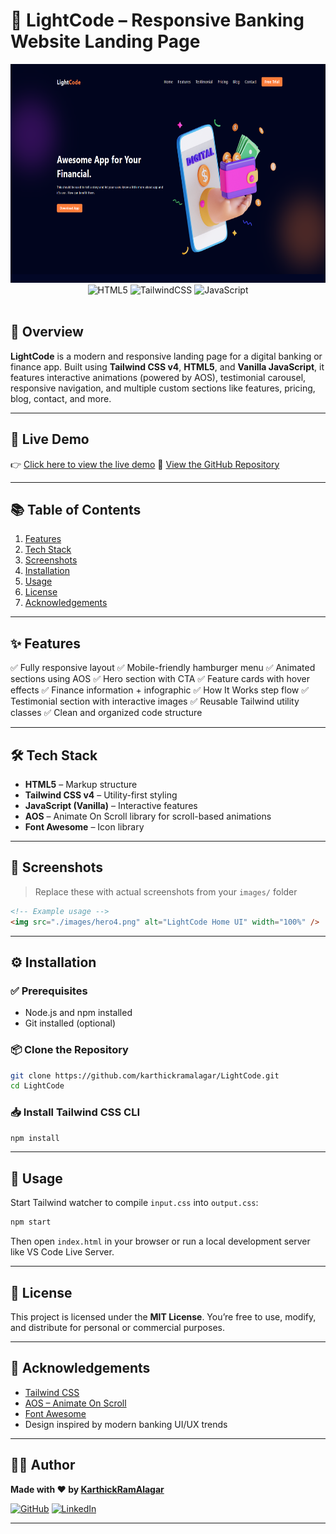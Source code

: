 # 💸 LightCode – Responsive Banking Website Landing <span style="text-center">Page</span>

<div align="center">
  <img src="src/images/screen.png" alt="LightCode Banner" width="650" height='350' />
  <br />

  <img src="https://img.shields.io/badge/-HTML5-black?style=for-the-badge&logo=html5&logoColor=white&color=E34F26" alt="HTML5" />
  <img src="https://img.shields.io/badge/-TailwindCSS-black?style=for-the-badge&logo=tailwind-css&logoColor=white&color=38B2AC" alt="TailwindCSS" />
  <img src="https://img.shields.io/badge/-JavaScript-black?style=for-the-badge&logo=javascript&logoColor=black&color=F7DF1E" alt="JavaScript" />
</div>

<br/>

## 📝 Overview

**LightCode** is a modern and responsive landing page for a digital banking or finance app. Built using **Tailwind CSS v4**, **HTML5**, and **Vanilla JavaScript**, it features interactive animations (powered by AOS), testimonial carousel, responsive navigation, and multiple custom sections like features, pricing, blog, contact, and more.

---

## 📍 Live Demo

👉 [Click here to view the live demo](https://karthickramalagar.github.io/LightCode/)
📁 [View the GitHub Repository](https://github.com/karthickramalagar/LightCode)

---

## 📚 Table of Contents

1. [Features](#features)
2. [Tech Stack](#tech-stack)
3. [Screenshots](#screenshots)
4. [Installation](#installation)
5. [Usage](#usage)
6. [License](#license)
7. [Acknowledgements](#acknowledgements)

---

## ✨ Features

✅ Fully responsive layout
✅ Mobile-friendly hamburger menu
✅ Animated sections using AOS
✅ Hero section with CTA
✅ Feature cards with hover effects
✅ Finance information + infographic
✅ How It Works step flow
✅ Testimonial section with interactive images
✅ Reusable Tailwind utility classes
✅ Clean and organized code structure

---

## 🛠 Tech Stack

* **HTML5** – Markup structure
* **Tailwind CSS v4** – Utility-first styling
* **JavaScript (Vanilla)** – Interactive features
* **AOS** – Animate On Scroll library for scroll-based animations
* **Font Awesome** – Icon library

---

## 📸 Screenshots

> Replace these with actual screenshots from your `images/` folder

```html
<!-- Example usage -->
<img src="./images/hero4.png" alt="LightCode Home UI" width="100%" />
```

---

## ⚙️ Installation

### ✅ Prerequisites

* Node.js and npm installed
* Git installed (optional)

### 📦 Clone the Repository

```bash
git clone https://github.com/karthickramalagar/LightCode.git
cd LightCode
```

### 📥 Install Tailwind CSS CLI

```bash
npm install
```

---

## 🚀 Usage

Start Tailwind watcher to compile `input.css` into `output.css`:

```bash
npm start
```

Then open `index.html` in your browser or run a local development server like VS Code Live Server.

---

## 📄 License

This project is licensed under the **MIT License**.
You’re free to use, modify, and distribute for personal or commercial purposes.

---

## 🙏 Acknowledgements

* [Tailwind CSS](https://tailwindcss.com)
* [AOS – Animate On Scroll](https://michalsnik.github.io/aos/)
* [Font Awesome](https://fontawesome.com)
* Design inspired by modern banking UI/UX trends

---

## 👨‍💻 Author

**Made with ❤️ by [KarthickRamAlagar](https://github.com/karthickramalagar)**

[![GitHub](https://img.shields.io/badge/-GitHub-000?style=for-the-badge\&logo=github)](https://github.com/karthickramalagar)
[![LinkedIn](https://img.shields.io/badge/-LinkedIn-0077B5?style=for-the-badge\&logo=linkedin\&logoColor=white)]([https://linkedin.com/in/karthickramalagar](https://www.linkedin.com/in/karthickeyan-ramalagar-763404370/))

---


